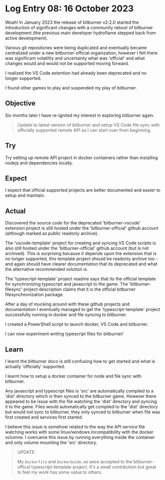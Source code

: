 # Log Entry 08: 16 October 2023

Woah! In January 2023 the release of bitburner v2.2.0 started the introduction of significant changes with a community reboot of bitburner development (the previous main developer hydroflame stepped back from active development). 

Various git repositories were being duplicated and eventually became centralized under a new bitburner-official organization, however I felt there was significant volatility and uncertainty what was 'official' and what changes would and would not be supported moving forward. 

I realized the VS Code extention had already been deprecated and no longer supported.

I found other games to play and suspended my play of bitburner.

## Objective

Six months later I have re-ignited my interest in exploring bitburner again.

> Update to latest version of bitburner and setup VS Code file sync with officially supported remote API so I can start over from beginning.

## Try

Try setting up remote API project in docker containers rather than installing nodejs and dependencies locally.

## Expect

I expect that official supported projects are better documented and easier to setup and maintain.

## Actual

Discovered the source code for the deprecated 'bitburner-vscode' extension project is still hosted under the 'bitburner-official' github account (although marked as public readonly archive).

The 'vscode-template' project for creating and syncing VS Code scripts is also still hosted under the 'bitburner-official' github account (but is not archived). This is surprising because it depends upon the extension that is no longer supported, this template project should be readonly archive too - and again should have clearer documentation that its deprecated and what the alternative recommended solution is.

The 'typescript-template' project readme says that its the official template for synchronizing typescript and javascript to the game. The 'bitburner-filesync' project description claims that it is the official bitburner filesynchronization package.

After a day of mucking around with these github projects and documentation I eventually managed to get the 'typescript-template' project successfully running in docker and file syncing to bitburner. 

I created a PowerShell script to launch docker, VS Code and bitburner.

I can now experiment writing typescript files for bitburner!

## Learn

I learnt the bitburner doco is still confusing how to get started and what is actually 'officially' supported.

I learnt how to setup a docker container for node and file sync with bitburner. 

Any javascript and typescript files is 'src' are automatically compiled to a 'dist' directory which is then synced to the bitburner game. However there appeared to be issue with the file watching the 'dist' directory and syncing it to the game. Files would automatically get compiled to the 'dist' directory but would not sync to bitburner, they only synced to bitburner when file was first created and services first started. 

I believe this issue is somehow related to the way the API service file watching works with some linux/windows incompatibility with the docker volumne. I overcame this issue by running everything inside the container and only volume mounting the 'src' directory.

> UPDATE: 
>
> My `Dockerfile` and `DockerGuide.md` were accepted to the bitburner-offical typescript-template project. It's a small contribution but great to feel my work has some value to others.